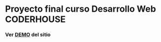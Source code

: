 # Proyecto final curso Desarrollo Web CODERHOUSE

### Ver [DEMO](https://zhalkan.github.io/Desafio_7/) del sitio